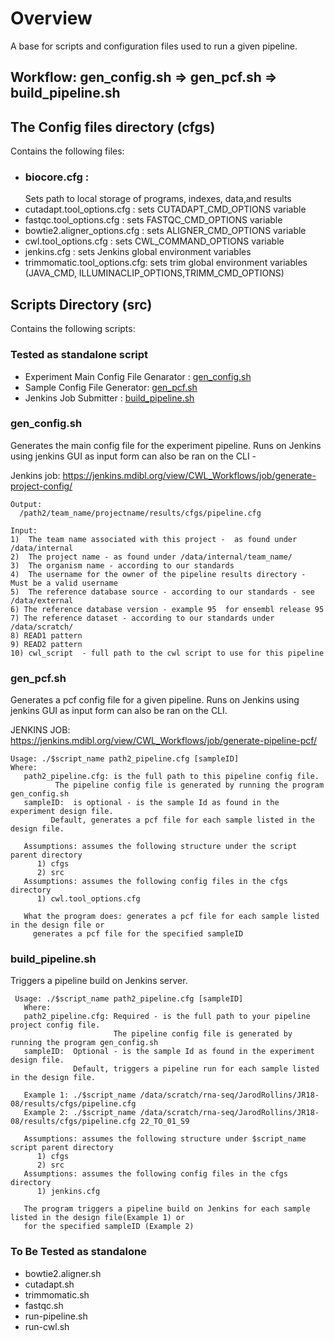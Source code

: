 # Overview

A base for scripts and configuration files used to
run a given pipeline.

## Workflow:   gen_config.sh => gen_pcf.sh => build_pipeline.sh

## The Config files directory (cfgs)
Contains the following files:

* ### biocore.cfg : 
  Sets path to local storage of programs, indexes, data,and results
* cutadapt.tool_options.cfg  : sets CUTADAPT_CMD_OPTIONS variable
* fastqc.tool_options.cfg   : sets FASTQC_CMD_OPTIONS variable 
* bowtie2.aligner_options.cfg  : sets ALIGNER_CMD_OPTIONS variable 
* cwl.tool_options.cfg  : sets CWL_COMMAND_OPTIONS variable      
* jenkins.cfg  : sets Jenkins global environment variables     
* trimmomatic.tool_options.cfg: sets trim global environment variables (JAVA_CMD, ILLUMINACLIP_OPTIONS,TRIMM_CMD_OPTIONS)

## Scripts Directory (src)

Contains the following scripts:

### Tested as standalone script

* Experiment Main Config File Genarator : [gen_config.sh](#gen_config.sh)
* Sample Config File Generator: [gen_pcf.sh](#gen_pcf.sh)
* Jenkins Job Submitter : [build_pipeline.sh](#build_pipeline.sh) 

### gen_config.sh
Generates the main config file for the experiment pipeline.  Runs on Jenkins using jenkins GUI as input form can also be ran on the CLI - 

Jenkins job: https://jenkins.mdibl.org/view/CWL_Workflows/job/generate-project-config/
```
Output: 
  /path2/team_name/projectname/results/cfgs/pipeline.cfg 

Input: 
1)  The team name associated with this project -  as found under /data/internal 
2)  The project name - as found under /data/internal/team_name/ 
3)  The organism name - according to our standards 
4)  The username for the owner of the pipeline results directory - Must be a valid username 
5)  The reference database source - according to our standards - see /data/external 
6) The reference database version - example 95  for ensembl release 95 
7) The reference dataset - according to our standards under /data/scratch/ 
8) READ1 pattern 
9) READ2 pattern 
10) cwl_script  - full path to the cwl script to use for this pipeline
````
### gen_pcf.sh

Generates a pcf config file for a given pipeline. Runs on Jenkins using jenkins GUI as input form can also be ran on the CLI.

JENKINS JOB: https://jenkins.mdibl.org/view/CWL_Workflows/job/generate-pipeline-pcf/

```
Usage: ./$script_name path2_pipeline.cfg [sampleID]
Where:
   path2_pipeline.cfg: is the full path to this pipeline config file.
          The pipeline config file is generated by running the program gen_config.sh
   sampleID:  is optional - is the sample Id as found in the experiment design file.
         Default, generates a pcf file for each sample listed in the design file.

   Assumptions: assumes the following structure under the script parent directory
      1) cfgs 
      2) src
   Assumptions: assumes the following config files in the cfgs directory
      1) cwl.tool_options.cfg

   What the program does: generates a pcf file for each sample listed in the design file or
     generates a pcf file for the specified sampleID

```
### build_pipeline.sh

Triggers  a pipeline build on Jenkins server.

```
 Usage: ./$script_name path2_pipeline.cfg [sampleID]
   Where:
   path2_pipeline.cfg: Required - is the full path to your pipeline project config file.
                       The pipeline config file is generated by running the program gen_config.sh
   sampleID:  Optional - is the sample Id as found in the experiment design file.
              Default, triggers a pipeline run for each sample listed in the design file.

   Example 1: ./$script_name /data/scratch/rna-seq/JarodRollins/JR18-08/results/cfgs/pipeline.cfg
   Example 2: ./$script_name /data/scratch/rna-seq/JarodRollins/JR18-08/results/cfgs/pipeline.cfg 22_TO_01_S9

   Assumptions: assumes the following structure under $script_name script parent directory
      1) cfgs 
      2) src
   Assumptions: assumes the following config files in the cfgs directory
      1) jenkins.cfg

   The program triggers a pipeline build on Jenkins for each sample listed in the design file(Example 1) or
   for the specified sampleID (Example 2)
``` 

### To Be Tested as standalone
* bowtie2.aligner.sh  
* cutadapt.sh  
* trimmomatic.sh
* fastqc.sh
* run-pipeline.sh
* run-cwl.sh   
